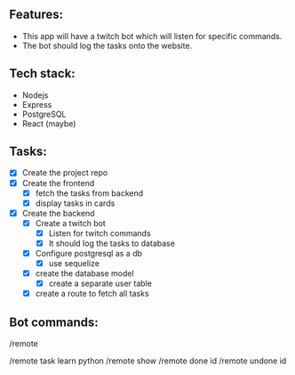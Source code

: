 ## Features:

- This app will have a twitch bot which will listen for specific commands.
- The bot should log the tasks onto the website.

## Tech stack:

- Nodejs 
- Express
- PostgreSQL
- React (maybe)

## Tasks:

- [x] Create the project repo
- [x] Create the frontend
    - [x] fetch the tasks from backend
    - [x] display tasks in cards
- [x] Create the backend
    - [x] Create a twitch bot
        - [x] Listen for twitch commands
        - [x] It should log the tasks to database 
    - [x] Configure postgresql as a db
        - [x] use sequelize
    - [x] create the database model
        - [x] create a separate user table
    - [x] create a route to fetch all tasks

## Bot commands:
/remote

/remote task learn python
/remote show
/remote done id
/remote undone id
